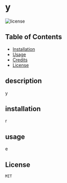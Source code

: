 # y
![license](https://img.shields.io/badge/license-MIT-teal)
    
## Table of Contents

- [Installation](#installation)
- [Usage](#usage)
- [Credits](#credits)
- [License](#license)

## description
y

## installation
r

## usage
e
## License
    MIT
